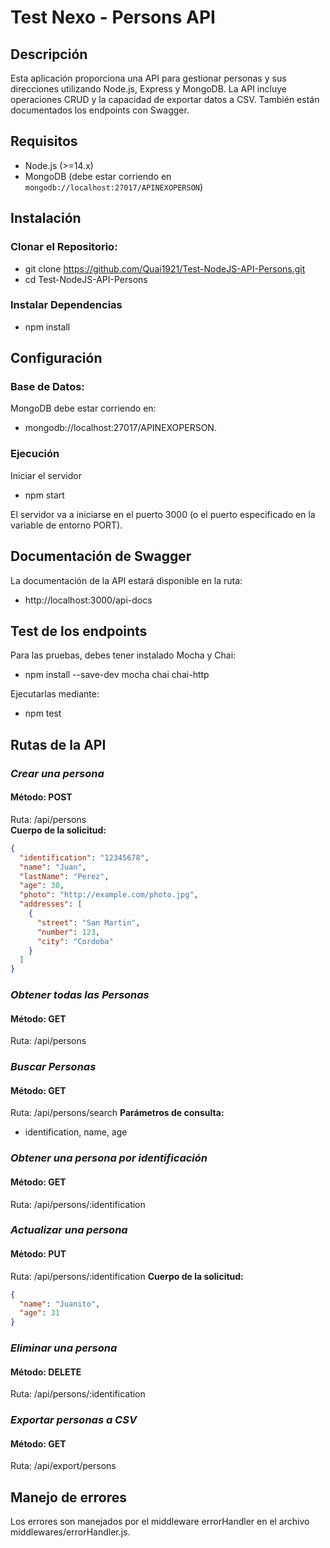 # Test Nexo - Persons API

## Descripción
Esta aplicación proporciona una API para gestionar personas y sus direcciones utilizando Node.js, Express y MongoDB. La API incluye operaciones CRUD y la capacidad de exportar datos a CSV. También están documentados los endpoints con Swagger.

## Requisitos
- Node.js (>=14.x)
- MongoDB (debe estar corriendo en `mongodb://localhost:27017/APINEXOPERSON`)

## Instalación

### Clonar el Repositorio:
- git clone https://github.com/Quai1921/Test-NodeJS-API-Persons.git
- cd Test-NodeJS-API-Persons

### Instalar Dependencias
- npm install


## Configuración
### Base de Datos:  
MongoDB debe estar corriendo en:  
- mongodb://localhost:27017/APINEXOPERSON.


### Ejecución
Iniciar el servidor 
- npm start

El servidor va a iniciarse en el puerto 3000 (o el puerto especificado en la variable de entorno PORT).

## Documentación de Swagger
La documentación de la API estará disponible en la ruta:  
- http://localhost:3000/api-docs

## Test de los endpoints
Para las pruebas, debes tener instalado Mocha y Chai:  
- npm install --save-dev mocha chai chai-http

Ejecutarlas mediante:  
- npm test

## Rutas de la API
### *Crear una persona*
#### Método: POST
Ruta: /api/persons  
**Cuerpo de la solicitud:**
```json
{
  "identification": "12345678",
  "name": "Juan",
  "lastName": "Perez",
  "age": 30,
  "photo": "http://example.com/photo.jpg",
  "addresses": [
    {
      "street": "San Martin",
      "number": 123,
      "city": "Cordoba"
    }
  ]
}
```


### *Obtener todas las Personas* 
#### Método: GET  
Ruta: /api/persons  

### *Buscar Personas*
#### Método: GET  
Ruta: /api/persons/search
**Parámetros de consulta:**
- identification, name, age

### *Obtener una persona por identificación*
#### Método: GET
Ruta: /api/persons/:identification  

### *Actualizar una persona*
#### Método: PUT
Ruta: /api/persons/:identification
**Cuerpo de la solicitud:**
```json
{
  "name": "Juanito",
  "age": 31
}
```

### *Eliminar una persona*
#### Método: DELETE
Ruta: /api/persons/:identification

### *Exportar personas a CSV*
#### Método: GET
Ruta: /api/export/persons  

## Manejo de errores
Los errores son manejados por el middleware errorHandler en el archivo middlewares/errorHandler.js.
